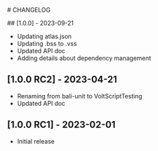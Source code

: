 # CHANGELOG

## [1.0.0] - 2023-09-21

- Updating atlas.json
- Updating .bss to .vss
- Updated API doc
- Adding details about dependency management

## [1.0.0 RC2] - 2023-04-21

- Renaming from bali-unit to VoltScriptTesting
- Updated API doc

## [1.0.0 RC1] - 2023-02-01

- Initial release